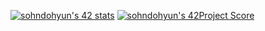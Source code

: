 [![sohndohyun's 42 stats](https://badge42.herokuapp.com/api/stats/dsohn)](https://github.com/JaeSeoKim/badge42)
[![sohndohyun's 42Project Score](https://badge42.herokuapp.com/api/project/dsohn/project_name)](https://github.com/JaeSeoKim/badge42)
